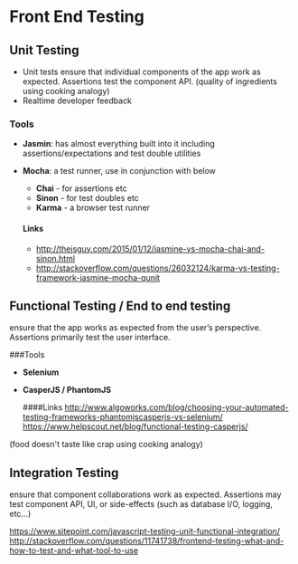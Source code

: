 # Front End Testing  

## Unit Testing
   - Unit tests ensure that individual components of the app work as expected. Assertions test the component API.  (quality of ingredients using cooking analogy)
   - Realtime developer feedback

### Tools

- **Jasmin**:  has almost everything built into it including assertions/expectations and test double utilities 
- **Mocha**:  a test runner, use in conjunction with below
   - **Chai** - for assertions etc
   - **Sinon** - for test doubles etc
   - **Karma** - a browser test runner 

    
   #### Links 
   - http://thejsguy.com/2015/01/12/jasmine-vs-mocha-chai-and-sinon.html
   - http://stackoverflow.com/questions/26032124/karma-vs-testing-framework-jasmine-mocha-qunit


## Functional Testing / End to end testing
ensure that the app works as expected from the user’s perspective. Assertions primarily test the user interface.

###Tools
- **Selenium**
- **CasperJS / PhantomJS**

   ####Links
   http://www.algoworks.com/blog/choosing-your-automated-testing-frameworks-phantomjscasperjs-vs-selenium/
   https://www.helpscout.net/blog/functional-testing-casperjs/


(food doesn't taste like crap using cooking analogy)

## Integration Testing
ensure that component collaborations work as expected. Assertions may test component API, UI, or side-effects (such as database I/O, logging, etc…)


https://www.sitepoint.com/javascript-testing-unit-functional-integration/
http://stackoverflow.com/questions/11741738/frontend-testing-what-and-how-to-test-and-what-tool-to-use
